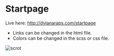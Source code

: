 # Startpage

Live here: http://dylanaraps.com/startpage

- Links can be changed in the html file.
- Colors can be changed in the scss or css file.

![scrot](https://ipfs.pics/ipfs/QmefqoNgvgV2QWJpvKuzx8hxaD5kFiRUB2Nt8AtpAtnh58)
